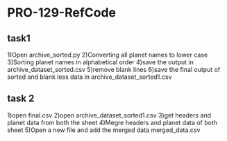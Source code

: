 # PRO-129-RefCode
## task1
1)Open archive_sorted.py 
2)Converting all planet names to lower case
3)Sorting planet names in alphabetical order
4)save the output in archive_dataset_sorted.csv
5)remove blank lines
6)save the final output of sorted and blank less data in archive_dataset_sorted1.csv

## task 2
1)open final.csv 
2)open archive_dataset_sorted1.csv
3)get headers and planet data from both the sheet
4)Megre headers and planet data of both sheet
5)Open a new file and add the merged data merged_data.csv
